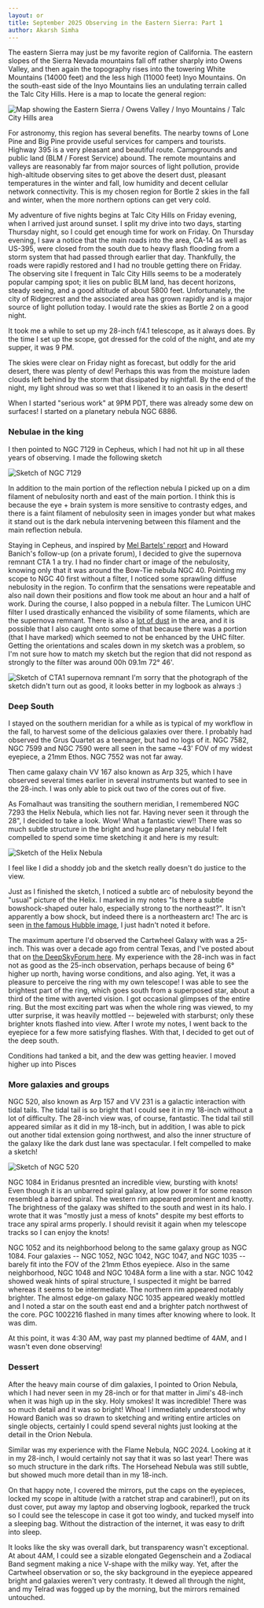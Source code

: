```yaml
---
layout: or
title: September 2025 Observing in the Eastern Sierra: Part 1
author: Akarsh Simha
---
```


The eastern Sierra may just be my favorite region of California.
The eastern slopes of the Sierra Nevada mountains fall off rather sharply into  Owens Valley, and then again the topography rises into the towering White Mountains (14000 feet) and the less high (11000 feet) Inyo Mountains.
On the south-east side of the Inyo Mountains lies an undulating terrain called the Talc City Hills. Here is a map to locate the general region:

![Map showing the Eastern Sierra / Owens Valley / Inyo Mountains / Talc City Hills area](assets/easternsierramap.jpg)

For astronomy, this region has several benefits.
The nearby towns of Lone Pine and Big Pine provide useful services for campers and tourists.
Highway 395 is a very pleasant and beautiful route. Campgrounds and public land (BLM / Forest Service) abound.
The remote mountains and valleys 
are reasonably far from major sources of light pollution, provide high-altitude observing sites to get above the desert dust, pleasant temperatures in the winter and fall, low humidity and 
decent cellular network connectivity. This is my chosen region for Bortle 2 skies in the fall and winter, when the more northern options can get very cold.

My adventure of five nights begins at Talc City Hills on Friday evening, when I arrived just around sunset.
I split my drive into two days, starting Thursday night, so I could get enough time for work on Friday.
On Thursday evening, I saw a notice that the main roads into the area, CA-14 as well as US-395, were closed from the south due to heavy flash flooding from a storm system that had passed through earlier that day. Thankfully, the roads were rapidly restored and I had no trouble getting there on Friday.
The observing site I frequent in Talc City Hills seems to be a moderately popular camping spot; it lies on public BLM land, has decent horizons, steady seeing, and a good altitude of about 5800 feet. Unfortunately, the city of Ridgecrest and the associated area has grown rapidly and is a major source of light pollution today. I would rate the skies as Bortle 2 on a good night.

It took me a while to set up my 28-inch f/4.1 telescope, as it always does. By the time I set up the scope, got dressed for the cold of the night, and ate my supper, it was 9 PM.

The skies were clear on Friday  night as forecast, but oddly for the arid desert, there was plenty of dew! Perhaps this was from the moisture laden clouds left behind by the storm that dissipated by nightfall. By the end of the night, my light shroud was so wet that I likened it to an oasis in the desert!

When I started "serious work" at 9PM PDT, there was already some dew on surfaces! I started on a planetary nebula <x-dso>NGC 6886</x-dso>.

### Nebulae in the king

I then pointed to <x-dso>NGC 7129</x-dso> in Cepheus, which I had not hit up in all these years of observing.
I made the following sketch


![Sketch of NGC 7129](assets/SketchNGC7129.jpg)

In addition to the main portion of the reflection nebula I picked up on a dim filament of nebulosity north and east of the main portion. I think this is because the eye + brain system is more sensitive to contrasty edges, and there is a faint filament of nebulosity seen in images yonder but what makes it stand out is the dark nebula intervening between this filament and the main reflection nebula.

Staying in Cepheus, and inspired by [Mel Bartels' report](https://www.cloudynights.com/topic/976477-cta1-supernova-remnant-a-drawing-through-my-16-inch-f29-scope/) and Howard Banich's follow-up (on a private forum), I decided to give the supernova remnant <x-dso>CTA 1</x-dso> a try. I had no finder chart or image of the nebulosity, knowing only that it was around the Bow-Tie nebula <x-dso>NGC 40</x-dso>. Pointing my scope to NGC 40 first without a filter, I noticed some sprawling diffuse nebulosity in the region. To confirm that the sensations were repeatable and also nail down their positions and flow took me about an hour and a half of work. During the course, I also popped in a nebula filter. The Lumicon UHC filter I used drastically enhanced the visibility of some filaments, which are the supernova remnant. There is also a [lot of dust](https://app.astrobin.com/i/p35l92) in the area, and it is possible that I also caught onto some of that because there was a portion (that I have marked) which seemed to not be enhanced by the UHC filter. Getting the orientations and scales down in my sketch was a problem, so I'm not sure how to match my sketch but the region that did not respond as strongly to the filter was around 00h 09.1m 72° 46'.

![Sketch of CTA1 supernova remnant](assets/SketchCTA1.jpg)
I'm sorry that the photograph of the sketch didn't turn out as good, it looks better in my logbook as always :)
### Deep South

I stayed on the southern meridian for a while as is typical of my workflow in the fall, to harvest some of the delicious galaxies over there. I probably had observed the <x-dso>Grus Quartet</x-dso> as a teenager, but had no logs of it. <x-dso>NGC 7582</x-dso>, <x-dso>NGC 7599</x-dso> and <x-dso>NGC 7590</x-dso> were all seen in the same ~43' FOV of my widest eyepiece, a 21mm Ethos. <x-dso>NGC 7552</x-dso> was not far away.

Then came galaxy chain <x-dso>VV 167</x-dso> also known as Arp 325, which I have observed several times earlier in several instruments but wanted to see in the 28-inch. I was only able to pick out two of the cores out of five.

As Fomalhaut was transiting the southern meridian, I remembered <x-dso>NGC 7293</x-dso> the Helix Nebula, which lies not far. Having never seen it through the 28", I decided to take a look. Wow! What a fantastic view!! There was so much subtle structure in the bright and huge planetary nebula! I felt compelled to spend some time sketching it and here is my result:

![Sketch of the Helix Nebula](assets/Sketch_NGC7293.jpg)

I feel like I did a shoddy job and the sketch really doesn't do justice to the view.

Just as I finished the sketch, I noticed a subtle arc of nebulosity beyond the "usual" picture of the Helix. I marked in my notes "Is there a subtle bowshock-shaped outer halo, especially strong to the northeast?". It isn't apparently a bow shock, but indeed there is a northeastern arc! The arc is seen [in the famous Hubble image](https://upload.wikimedia.org/wikipedia/commons/b/b1/NGC7293_%282004%29.jpg), I just hadn't noted it before.

The maximum aperture I'd observed the <x-dso>Cartwheel Galaxy</x-dso> with was a 25-inch. This was over a decade ago from central Texas, and I've posted about that on [the DeepSkyForum here](https://www.deepskyforum.com/showthread.php?1624-Object-of-the-Week-September-11-2022-Cartwheel-Galaxy-et-al). My experience with the 28-inch was in fact not as good as the 25-inch observation, perhaps because of being 6° higher up north, having worse conditions, and also aging. Yet, it was a pleasure to perceive the ring with my own telescope! I was able to see the brightest part of the ring, which goes south from a superposed star, about a third of the time with averted vision. I got occasional glimpses of the entire ring. But the most exciting part was when the whole ring was viewed, to my utter surprise, it was heavily mottled -- bejeweled with starburst; only these brighter knots flashed into view. After I wrote my notes, I went back to the eyepiece for a few more satisfying flashes. With that, I decided to get out of the deep south.

Conditions had tanked a bit, and the dew was getting heavier. I moved higher up into Pisces

### More galaxies and groups


<x-dso>NGC 520</x-dso>, also known as Arp 157 and VV 231 is a galactic interaction with tidal tails. The tidal tail is so bright that I could see it in my 18-inch without a lot of difficulty. The 28-inch view was, of course, fantastic. The tidal tail still appeared similar as it did in my 18-inch, but in addition, I was able to pick out another tidal extension going northwest, and also the inner structure of the galaxy like the dark dust lane was spectacular. I felt compelled to make a sketch!

![Sketch of NGC 520](assets/NGC520.jpg)

<x-dso>NGC 1084</x-dso> in Eridanus presnted an incredible view, bursting with knots! Even though it is an unbarred spiral galaxy, at low power it for some reason resembled a barred spiral. The western rim appeared prominent and knotty. The brightness of the galaxy was shifted to the south and west in its halo. I wrote that it was "mostly just a mess of knots" despite my best efforts to trace any spiral arms properly. I should revisit it again when my telescope tracks so I can enjoy the knots!

<x-dso>NGC 1052</x-dso> and its neighborhood belong to the same galaxy group as NGC 1084. Four galaxies -- <x-dso>NGC 1052</x-dso>, <x-dso>NGC 1042</x-dso>, <x-dso>NGC 1047</x-dso>, and <x-dso>NGC 1035</x-dso> -- barely fit into the FOV of the 21mm Ethos eyepiece. Also in the same neighborhood, <x-dso>NGC 1048</x-dso> and <x-dso>NGC 1048A</x-dso> form a line with a star. <x-dso>NGC 1042</x-dso> showed weak hints of spiral structure, I suspected it might be barred whereas it seems to be intermediate. The northern rim appeared notably brighter. The almost edge-on galaxy NGC 1035 appeared weakly mottled and I noted a star on the south east end and a brighter patch northwest of the core. <x-dso>PGC 1002216</x-dso> flashed in many times after knowing where to look. It was dim.

At this point, it was 4:30 AM, way past my planned bedtime of 4AM, and I wasn't even done observing!

### Dessert

After the heavy main course of dim galaxies, I pointed to Orion Nebula, which I had never seen in my 28-inch or for that matter in Jimi's 48-inch when it was high up in the sky. Holy smokes! It was incredible! There was so much detail and it was so bright! Whoa! I immediately understood why Howard Banich was so drawn to sketching and writing entire articles on single objects, certainly I could spend several nights just looking at the detail in the Orion Nebula.

Similar was my experience with the Flame Nebula, <x-dso>NGC 2024</x-dso>. Looking at it in my 28-inch, I would certainly not say that it was so last year! There was so much structure in the dark rifts. The Horsehead Nebula was still subtle, but showed much more detail than in my 18-inch.

On that happy note, I covered the mirrors, put the caps on the eyepieces, locked my scope in altitude (with a ratchet strap and carabiner!), put on its dust cover, put away my laptop and observing logbook, reparked the truck so I could see the telescope in case it got too windy, and tucked myself into a sleeping bag. Without the distraction of the internet, it was easy to drift into sleep.

It looks like the sky was overall dark, but transparency wasn't exceptional. At about 4AM, I could see a sizable elongated Gegenschein and a Zodiacal Band segment making a nice V-shape with the milky way. Yet, after the Cartwheel observation or so, the sky background in the eyepiece appeared bright and galaxies weren't very contrasty. It dewed all through the night, and my Telrad was fogged up by the morning, but the mirrors remained untouched.

